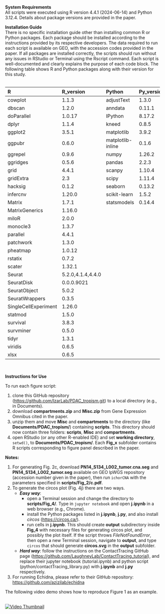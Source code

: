 **System Requirements**<br>
All scripts were executed using R version 4.4.1 (2024-06-14) and Python 3.12.4. Details about package versions are provided in the paper.

**Installation Guide**<br>
There is no specific installation guide other than installing common R or Python packages. Each package should be installed according to the instructions provided by its respective developers. The data required to run each script is available on GEO, with the accession codes provided in the paper. If all packages are installed correctly, the scripts should run without any issues in RStudio or Terminal using the Rscript command. Each script is well-documented and clearly explains the purpose of each code block. The following table shows R and Python packages along with their version for this study.<br><br>

| R                        | R_version               | Python           | Py_version  |
|:--------------------------|:------------------------|:------------------|:------------|
| cowplot                 | 1.1.3                  | adjustText       | 1.3.0      |
| dbscan                  | 1.2.0                  | anndata          | 0.11.1     |
| doParallel              | 1.0.17                 | IPython          | 8.17.2     |
| dplyr                   | 1.1.4                  | kneed            | 0.8.5      |
| ggplot2                 | 3.5.1                  | matplotlib       | 3.9.2      |
| ggpubr                  | 0.6.0                  | matplotlib-inline | 0.1.6      |
| ggrepel                 | 0.9.6                  | numpy            | 1.26.2     |
| ggridges                | 0.5.6                  | pandas           | 2.2.3      |
| grid                    | 4.4.1                  | scanpy           | 1.10.4     |
| gridExtra               | 2.3                    | scipy            | 1.11.4     |
| hacksig                 | 0.1.2                  | seaborn          | 0.13.2     |
| infercnv                | 1.20.0                 | scikit-learn     | 1.5.2      |
| Matrix                  | 1.7.1                  | statsmodels      | 0.14.4     |
| MatrixGenerics          | 1.16.0                 |                  |            |
| miloR                   | 2.0.0                  |                  |            |
| monocle3                | 1.3.7                  |                  |            |
| parallel                | 4.4.1                  |                  |            |
| patchwork               | 1.3.0                  |                  |            |
| pheatmap                | 1.0.12                 |                  |            |
| rstatix                 | 0.7.2                  |                  |            |
| scater                  | 1.32.1                 |                  |            |
| Seurat                  | 5.2.0,4.1.4,4.4.0      |                  |            |
| SeuratDisk              | 0.0.0.9021             |                  |            |
| SeuratObject            | 5.0.2                  |                  |            |
| SeuratWrappers          | 0.3.5                  |                  |            |
| SingleCellExperiment    | 1.26.0                 |                  |            |
| statmod                 | 1.5.0                  |                  |            |
| survival                | 3.8.3                  |                  |            |
| survminer               | 0.5.0                  |                  |            |
| tidyr                   | 1.3.1                  |                  |            |
| viridis                 | 0.6.5                  |                  |            |
| xlsx                    | 0.6.5                  |                  |            |

<br>

**Instructions for Use**<br>

To run each figure script:
1. clone this GitHub repository  (https://github.com/IzarLab/PDAC_tropism.git) to a local directory (e.g., in Documents).
2. download **compartments.zip** and **Misc.zip** from Gene Expression Omnibus cited in the paper.
3. unzip them and move **Misc** and **compartments** to the directory (like **Documents/PDAC_tropism/**) containing **scripts**. This directory should now contain three folders: **scripts**, **Misc** and **compartments**.
4. open RStudio (or any other R-enabled IDE) and set **working directory**, `setwd()`, to **Documents/PDAC_tropism/**. Each **Fig_x** subfolder contains R scripts corresponding to figure panel described in the paper.

**Notes:**
1. For generating Fig. 2c, download **PN14_S134_L002_tumor.cna.seg** and **PN14_S134_L002_tumor.seg** available on GEO lpWGS repository (accession number given in the paper), then run `ichorCNA` with the parameters specified in **scripts/Fig_2/c.pdf**.
2. To generate the circos plot (Fig. 4j) there are two ways.
   - **_Easy way_**:  
     - open a Terminal session and change the directory to **scripts/Fig_4/**. Type in `jupyter notebook` and open **j.ipynb** in a web browser (e.g., Chrome).  
     - install the Python packages listed in **j.ipynb**, **j.py**, and also install _circos_ (https://circos.ca/).  
     - run cells in **j.ipynb**. This should create **output** subdirectory inside **Fig_4** with necessary files for generating circos plot, and possibly the plot itself. If the script throws _FileNotFoundError_, then open a new Terminal session, navigate to **output**, and type `circos` that should generate **circos.svg** in the **output** subfolder.  
   - **_Hard way_**: follow the instructions on the ContactTracing GitHub page (https://github.com/LaughneyLab/ContactTracing_tutorial), and replace their jupyter notebook (tutorial.ipynb) and python script (python/contactTracing_library.py) with **j.ipynb** and **j.py** respectively.
3. For running Echidna, please refer to their GitHub repository: https://github.com/azizilab/echidna

The following video demo shows how to reproduce Figure 1 as an example.<br><br>

[![Video Thumbnail](https://img.youtube.com/vi/zvmdHKROiBA/0.jpg)](https://www.youtube.com/watch?v=zvmdHKROiBA)
